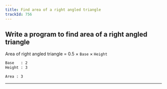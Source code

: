 ```yaml
---
title: Find area of a right angled triangle
trackId: 756
---
```


## Write a program to find area of a right angled triangle

Area of right angled triangle = 0.5 × `Base` × `Height`

```txt
Base   : 2
Height : 3

Area : 3
```

---
